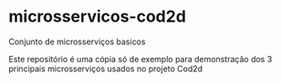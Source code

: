 # microsservicos-cod2d
Conjunto de microsserviços basicos

Este repositório é uma cópia só de exemplo para demonstração dos 3 principais microsserviços usados no projeto Cod2d
